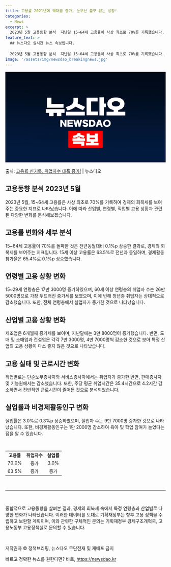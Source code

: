 ```yaml
---
title: 고용률 2021년에 역대급 증가, 눈부신 출구 없는 성장!
categories:
  - News
excerpt: >
  2023년 5월 고용동향 분석  지난달 15~64세 고용율이 사상 최초로 70%를 기록했습니다. 또한 15세…
feature_text: >
  ## 뉴스다오 실시간 뉴스 속보입니다.

  2023년 5월 고용동향 분석  지난달 15~64세 고용율이 사상 최초로 70%를 기록했습니다. 또한 15세…
image: '/assets/img/newsdao_breakingnews.jpg'
---
```


![뉴스다오 속보](/assets/img/newsdao_breakingnews.jpg)

<p>출처: <a href="https://newsdao.kr/4193" rel="dofollow">고용률 신기록, 취업자수 대폭 증가!</a> | 뉴스다오</p>

<h2 data-ke-size="size26">고용동향 분석 2023년 5월</h2>
<p data-ke-size="size16">2023년 5월, 15~64세 고용률은 사상 최초로 70%를 기록하여 경제의 회복세를 보여주는 중요한 지표로 나타났습니다. 이에 따라 산업별, 연령별, 직업별 고용 상황과 관련된 다양한 변화를 분석해보겠습니다.</p>

<h2 data-ke-size="size24">고용률 변화와 세부 분석</h2>
<p data-ke-size="size16">15~64세 고용률이 70%를 돌파한 것은 전년동월대비 0.1%p 상승한 결과로, 경제의 회복세를 보여주는 지표입니다. 15세 이상 고용률은 63.5%로 전년과 동일하며, 경제활동참가율은 65.4%로 0.1%p 상승했습니다.</p>

<h2 data-ke-size="size24">연령별 고용 상황 변화</h2>
<p data-ke-size="size16">15~29세 연령층은 17만 3000명 증가하였으며, 60세 이상 연령층의 취업자 수는 26만 5000명으로 가장 두드러진 증가세를 보였으며, 이에 반해 청년층 취업자는 상대적으로 감소했습니다. 또한, 전체 연령층에서 실업자가 증가한 것으로 나타났습니다.</p>

<h2 data-ke-size="size24">산업별 고용 상황 변화</h2>
<p data-ke-size="size16">제조업은 6개월째 증가세를 보이며, 지난달에는 3만 8000명이 증가했습니다. 반면, 도매 및 소매업과 건설업은 각각 7만 3000명, 4만 7000명씩 감소한 것으로 보아 특정 산업의 고용 상황이 다소 좋지 않은 것으로 나타났습니다.</p>

<h2 data-ke-size="size24">고용 실태 및 근로시간 변화</h2>
<p data-ke-size="size16">직업별로는 단순노무종사자와 서비스종사자에서는 취업자가 증가한 반면, 판매종사자 및 기능원에서는 감소했습니다. 또한, 주당 평균 취업시간은 35.4시간으로 4.2시간 감소하면서 전반적인 근로시간이 줄어든 것으로 분석되었습니다.</p>

<h2 data-ke-size="size24">실업률과 비경제활동인구 변화</h2>
<p data-ke-size="size16">실업률은 3.0%로 0.3%p 상승하였으며, 실업자 수는 9만 7000명 증가한 것으로 나타났습니다. 또한, 비경제활동인구는 1만 2000명 감소하여 육아 및 학업 참여가 늘었다는 점을 알 수 있습니다.</p>

<p data-ke-size="size16">&nbsp;</p>

<table>
	<tbody>
		<tr>
			<td style="text-align: center; height: 17px;"><b>고용률</b></td>
			<td style="text-align: center; height: 17px;"><b>취업자수</b></td>
			<td style="text-align: center; height: 17px;"><b>실업률</b></td>
		</tr>
		<tr>
			<td style="text-align: center; height: 17px;">70.0%</td>
			<td style="text-align: center; height: 17px;">증가</td>
			<td style="text-align: center; height: 17px;">3.0%</td>
		</tr>
		<tr>
			<td style="text-align: center; height: 17px;">63.5%</td>
			<td style="text-align: center; height: 17px;">증가</td>
			<td style="text-align: center; height: 17px;"><span>증가</span></td>
		</tr>
	</tbody>
</table>

<p data-ke-size="size16">&nbsp;</p>

<hr>
<p data-ke-size="size16">&nbsp;</p>

<p data-ke-size="size16">종합적으로 고용동향을 살펴본 결과, 경제의 회복세 속에서 특정 연령층과 산업별로 다양한 변화가 나타났습니다. 이러한 데이터를 토대로 기획재정부는 향후 고용 정책을 수립하고 보완할 계획이며, 이와 관련한 구체적인 문의는 기획재정부 경제구조개혁국, 고용노동부 고용정책실로 문의할 수 있습니다.</p>

<p data-ke-size="size16">&nbsp;</p>

<p data-ke-size="size16">저작권자 © 정책브리핑, 뉴스다오 무단전재 및 재배포 금지</p> 

빠르고 정확한 뉴스를 원한다면? 바로, <a href="https://newsdao.kr" rel="dofollow">https://newsdao.kr</a>


